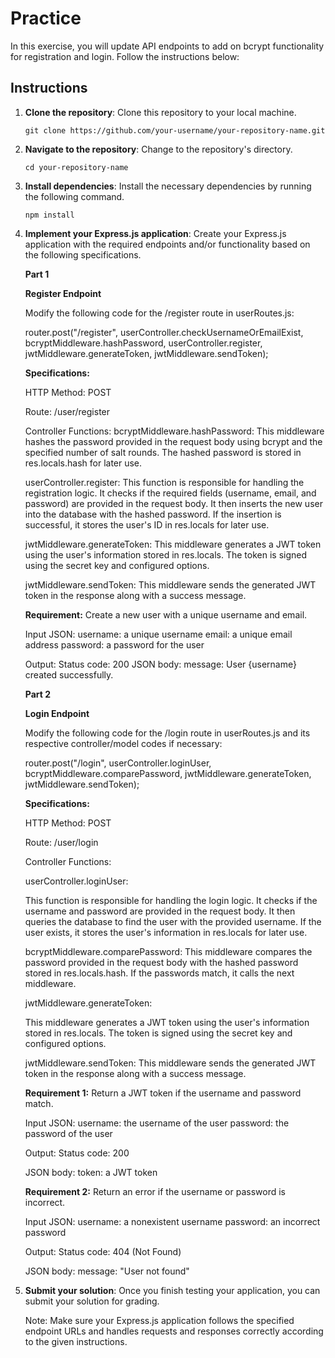 # Practice 

In this exercise, you will update API endpoints to add on bcrypt functionality for registration and login. Follow the instructions below: 

## Instructions

1. **Clone the repository**: Clone this repository to your local machine.

   ```shell
   git clone https://github.com/your-username/your-repository-name.git
   ```

2. **Navigate to the repository**: Change to the repository's directory.

   ```shell
   cd your-repository-name
   ```

3. **Install dependencies**: Install the necessary dependencies by running the following command.

   ```shell
   npm install
   ```

4. **Implement your Express.js application**: Create your Express.js application with the required endpoints and/or functionality based on the following specifications.

      **Part 1**
      
      **Register Endpoint**

      Modify the following code for the /register route in userRoutes.js:

      router.post("/register", userController.checkUsernameOrEmailExist, bcryptMiddleware.hashPassword, userController.register, jwtMiddleware.generateToken, jwtMiddleware.sendToken);

      **Specifications:**
      
      HTTP Method: POST
   
      Route: /user/register

      Controller Functions:
      bcryptMiddleware.hashPassword:
      This middleware hashes the password provided in the request body using bcrypt and the specified number of salt rounds. The hashed password is stored in res.locals.hash for later use.

      userController.register:
      This function is responsible for handling the registration logic. It checks if the required fields (username, email, and password) are provided in the request body. It then inserts the new user into the database with the hashed password. If the insertion is successful, it stores the user's ID in res.locals for later use.

      jwtMiddleware.generateToken:
      This middleware generates a JWT token using the user's information stored in res.locals. The token is signed using the secret key and configured options.

      jwtMiddleware.sendToken:
      This middleware sends the generated JWT token in the response along with a success message.

      **Requirement:** 
      Create a new user with a unique username and email.
      
      Input JSON:
      username: a unique username
      email: a unique email address
      password: a password for the user

      Output:
      Status code: 200
      JSON body:
      message: User {username} created successfully.

      **Part 2**
   
      **Login Endpoint**

      Modify the following code for the /login route in userRoutes.js and its respective controller/model codes if necessary: 

      router.post("/login", userController.loginUser, bcryptMiddleware.comparePassword, jwtMiddleware.generateToken, jwtMiddleware.sendToken);

      **Specifications:**

      HTTP Method: POST
   
      Route: /user/login

      Controller Functions:
   
      userController.loginUser: 

      This function is responsible for handling the login logic. It checks if the username and password are provided in the request body. It then queries the database to find the user with the provided username. If the user exists, it stores the user's information in res.locals for later use.

      bcryptMiddleware.comparePassword:
      This middleware compares the password provided in the request body with the hashed password stored in res.locals.hash. If the passwords match, it calls the next middleware.

      jwtMiddleware.generateToken:
   
      This middleware generates a JWT token using the user's information stored in res.locals. The token is signed using the secret key and configured options.

   
      jwtMiddleware.sendToken:
      This middleware sends the generated JWT token in the response along with a success message.

      **Requirement 1:**
      Return a JWT token if the username and password match.
      
      Input JSON:
      username: the username of the user
      password: the password of the user

      Output:
      Status code: 200

      JSON body:
      token: a JWT token

      **Requirement 2:**
      Return an error if the username or password is incorrect.
      
      Input JSON:
      username: a nonexistent username
      password: an incorrect password

      Output:
      Status code: 404 (Not Found)

      JSON body:
      message: "User not found"
   
6. **Submit your solution**:
   Once you finish testing your application, you can submit your solution for grading.

   Note: Make sure your Express.js application follows the specified endpoint URLs and handles requests and responses correctly according to the given instructions.
